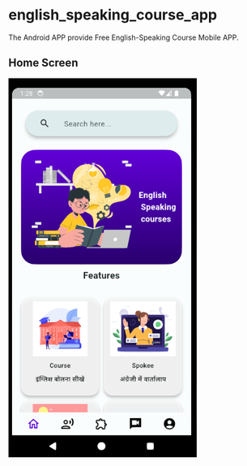 # english_speaking_course_app

The Android APP provide Free English-Speaking Course
Mobile APP.

## Home Screen

![Home Screen](assets/Screen/image.png)



